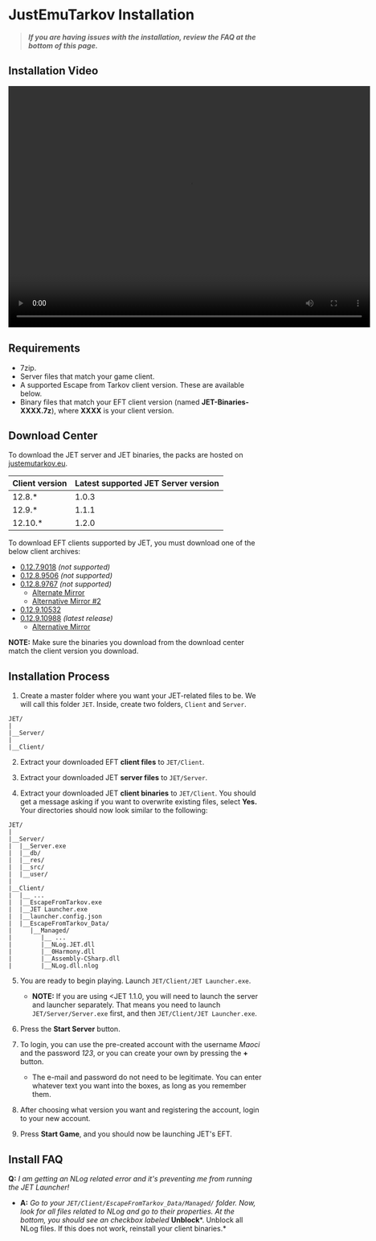 # JustEmuTarkov Installation

> ***If you are having issues with the installation, review the FAQ at the bottom of this page.***

## Installation Video

<video width="720" height="480" controls>
  <source src="install.mp4">
</video>

## Requirements

- 7zip.
- Server files that match your game client.
- A supported Escape from Tarkov client version. These are available below.
- Binary files that match your EFT client version (named **JET-Binaries-XXXX.7z**), where **XXXX** is your client version.

## Download Center

To download the JET server and JET binaries, the packs are hosted on [justemutarkov.eu](https://justemutarkov.eu/download).

| Client version | Latest supported JET Server version |
|----------------|-------------------------------------|
| 12.8.*         | 1.0.3                               |
| 12.9.*         | 1.1.1                               |
| 12.10.*        | 1.2.0                               |

To download EFT clients supported by JET, you must download one of the below client archives:

- [0.12.7.9018](https://maoci.eu/download?file=EFT0.12.7.9018) *(not supported)*
- [0.12.8.9506](https://maoci.eu/download?file=EFT0.12.8.9506) *(not supported)*
- [0.12.8.9767](https://maoci.eu/download?file=EFT0.12.8.9767) *(not supported)*
    - [Alternate Mirror](https://drive.google.com/file/d/1sTOZ2AcO68pqbc9UjsZ94588ihCnB9Jp/view)
    - [Alternative Mirror #2](https://cdn.storeit.digital/file/JustEmuTarkov/Client.0.12.8.9767.zip)
- [0.12.9.10532](https://cdn.storeit.digital/file/JustEmuTarkov/Client.0.12.9.10532.zip)
- [0.12.9.10988](http://cdn-11.eft-store.com/client/live/distribs/0.12.9.2.10988_11c0b785-b414-46da-90e3-95e2f824cf49/Client.0.12.9.2.10988.zip) *(latest release)*
    - [Alternative Mirror](https://cdn.storeit.digital/file/JustEmuTarkov/EFT.0.12.9.2.10988.zip)

**NOTE:** Make sure the binaries you download from the download center match the client version you download.

## Installation Process

1. Create a master folder where you want your JET-related files to be. We will call this folder `JET`. Inside, create two folders, `Client` and `Server`.

```
JET/
|
|__Server/
|
|__Client/
```

2. Extract your downloaded EFT **client files** to `JET/Client`.

3. Extract your downloaded JET **server files** to `JET/Server`.

4. Extract your downloaded JET **client binaries** to `JET/Client`. You should get a message asking if you want to overwrite existing files, select **Yes.** Your directories should now look similar to the following:

```
JET/
|
|__Server/
|  |__Server.exe
|  |__db/
|  |__res/
|  |__src/
|  |__user/
|
|__Client/
|  |__ ...
|  |__EscapeFromTarkov.exe
|  |__JET Launcher.exe
|  |__launcher.config.json
|  |__EscapeFromTarkov_Data/
|     |__Managed/
|        |__ ...
|        |__NLog.JET.dll
|        |__0Harmony.dll
|        |__Assembly-CSharp.dll
|        |__NLog.dll.nlog
```

5. You are ready to begin playing. Launch `JET/Client/JET Launcher.exe`.
    - **NOTE:** If you are using <JET 1.1.0, you will need to launch the server and launcher separately. That means you need to launch `JET/Server/Server.exe` first, and then `JET/Client/JET Launcher.exe`.

6. Press the **Start Server** button.

7. To login, you can use the pre-created account with the username *Maoci* and the password *123*, or you can create your own by pressing the **+** button.
    - The e-mail and password do not need to be legitimate. You can enter whatever text you want into the boxes, as long as you remember them.

8. After choosing what version you want and registering the account, login to your new account. 

9. Press **Start Game**, and you should now be launching JET's EFT.

## Install FAQ

**Q:** *I am getting an NLog related error and it's preventing me from running the JET Launcher!*

- **A:** *Go to your `JET/Client/EscapeFromTarkov_Data/Managed/` folder. Now, look for all files related to NLog and go to their properties. At the bottom, you should see an checkbox labeled* **Unblock***. Unblock all NLog files. If this does not work, reinstall your client binaries.*
